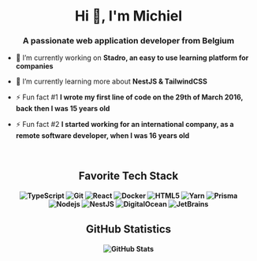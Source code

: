 <h1 align="center">Hi 👋, I'm Michiel</h1>
<h3 align="center">A passionate web application developer from Belgium</h3>

- 🔭 I’m currently working on **Stadro, an easy to use learning platform for companies**

- 🌱 I’m currently learning more about **NestJS & TailwindCSS**

- ⚡ Fun fact #1 **I wrote my first line of code on the 29th of March 2016, back then I was 15 years old**

- ⚡ Fun fact #2 **I started working for an international company, as a remote software developer, when I was 16 years old**
<br>
<h2 align="center">Favorite Tech Stack</h3>
<h4 align="center">
  <p align="center">
    <img alt="TypeScript" src="https://img.shields.io/badge/-TypeScript-007ACC?style=flat-square&logo=typescript&logoColor=white" />
    <img alt="Git" src="https://img.shields.io/badge/-Git-F05032?style=flat-square&logo=git&logoColor=white" />
    <img alt="React" src="https://img.shields.io/badge/-React-45b8d8?style=flat-square&logo=react&logoColor=white" />
    <img alt="Docker" src="https://img.shields.io/badge/-Docker-46a2f1?style=flat-square&logo=docker&logoColor=white" />
    <img alt="HTML5" src="https://img.shields.io/badge/-HTML5-E34F26?style=flat-square&logo=html5&logoColor=white" />
    <img alt="Yarn" src="https://img.shields.io/badge/-Yarn-2188b6?style=flat-square&logo=yarn&logoColor=white" />    
    <img alt="Prisma" src="https://img.shields.io/badge/-Prisma-2d3748?style=flat-square&logo=prisma&logoColor=white" />
    <img alt="Nodejs" src="https://img.shields.io/badge/-Node.js-43853d?style=flat-square&logo=Node-dot-js&logoColor=white" />
    <img alt="NestJS" src="https://img.shields.io/badge/-NestJS-ea2845?style=flat-square&logo=nestjs&logoColor=white" />
    <img alt="DigitalOcean" src="https://img.shields.io/badge/-DigitalOcean-0080FF?style=flat-square&logo=digitalocean&logoColor=white" />
    <imh alt="PostgreSQL" = src="https://img.shields.io/badge/-PostgreSQL-0064a5?style=flat-square&logo=postgresql&logoColor=white" />
    <img alt="JetBrains" src="https://img.shields.io/badge/-JetBrains-000000?style=flat-square&logo=jetbrains&logoColor=white" />
  </p>
</h4>
<h2 align="center">GitHub Statistics</h3>
<h4 align="center">
<p>
  <img src="https://github-readme-stats.vercel.app/api?username=michielswaanen&show_icons=true&count_private=true&theme=dark" alt="GitHub Stats">
</p>

